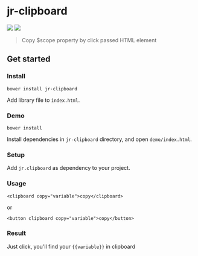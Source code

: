 # jr-clipboard

![](https://img.shields.io/bower/v/jr-clipboard.svg)
![](https://img.shields.io/bower/l/jr-clipboard.svg)

> Copy $scope property by click passed HTML element

## Get started

### Install

```
bower install jr-clipboard
```

Add library file to `index.html`.

### Demo

```
bower install
```
Install dependencies in `jr-clipboard` directory, and open `demo/index.html`.

### Setup

Add `jr.clipboard` as dependency to your project.

### Usage

```
<clipboard copy="variable">copy</clipboard>
```

or

```
<button clipboard copy="variable">copy</button>
```

### Result

Just click, you'll find your `{{variable}}` in clipboard

